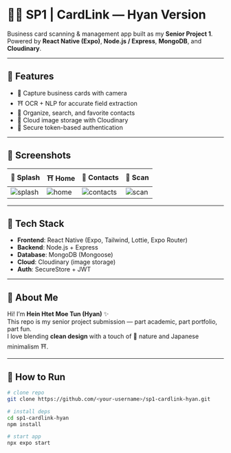 # 🐰🥕 SP1 | CardLink — Hyan Version  

Business card scanning & management app built as my **Senior Project 1**.  
Powered by **React Native (Expo)**, **Node.js / Express**, **MongoDB**, and **Cloudinary**.  

---

## 🐰 Features
- 🌲 Capture business cards with camera  
- ⛩️ OCR + NLP for accurate field extraction  
- 🌲 Organize, search, and favorite contacts  
- 🏯 Cloud image storage with Cloudinary  
- 🌲 Secure token-based authentication  

---

## 🐰 Screenshots
| 🌲 Splash | ⛩️ Home | 🏯 Contacts | 🍵 Scan |
|-----------|---------|-------------|--------|
| ![splash](docs/screenshots/splash.png) | ![home](docs/screenshots/home.png) | ![contacts](docs/screenshots/contacts.png) | ![scan](docs/screenshots/scan.png) |

---

## 🐰 Tech Stack
- **Frontend**: React Native (Expo, Tailwind, Lottie, Expo Router)  
- **Backend**: Node.js + Express  
- **Database**: MongoDB (Mongoose)  
- **Cloud**: Cloudinary (image storage)  
- **Auth**: SecureStore + JWT  

---

## 🐰 About Me
Hi! I’m **Hein Htet Moe Tun (Hyan)** ✨  
This repo is my senior project submission — part academic, part portfolio, part fun.  
I love blending **clean design** with a touch of 🌲 nature and Japanese minimalism ⛩️.  

---

## 🐰 How to Run
```bash
# clone repo
git clone https://github.com/<your-username>/sp1-cardlink-hyan.git

# install deps
cd sp1-cardlink-hyan
npm install

# start app
npx expo start
